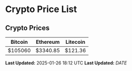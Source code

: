 # Crypto Price List

## Crypto Prices
| Bitcoin | Ethereum | Litecoin |
| ------- | -------- | -------- |
| $105060 | $3340.85 | $121.36 |
**Last Updated:** 2025-01-26 18:12 UTC
**Last Updated:** $DATE$
